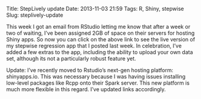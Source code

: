 Title: StepLively update
Date: 2013-11-03 21:59
Tags: R, Shiny, stepwise
Slug: steplively-update

This week I got an email from RStudio letting me know that after a week or two of waiting, I’ve been assigned 2GB of space on their servers for hosting Shiny apps. So now you can click on the above link to see the live version of my stepwise regression app that I posted last week. In celebration, I’ve added a few extras to the app, including the ability to upload your own data set, although its not a particularly robust feature yet.

Update: I’ve recently moved to Rstudio’s next-gen hosting platform: shinyapps.io. This was necessary because I was having issues installing low-level packages like Rcpp onto their Spark server. This new platform is much more flexible in this regard. I’ve updated links accordingly.
